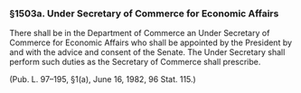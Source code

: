 ### §1503a. Under Secretary of Commerce for Economic Affairs ###

There shall be in the Department of Commerce an Under Secretary of Commerce for Economic Affairs who shall be appointed by the President by and with the advice and consent of the Senate. The Under Secretary shall perform such duties as the Secretary of Commerce shall prescribe.

(Pub. L. 97–195, §1(a), June 16, 1982, 96 Stat. 115.)